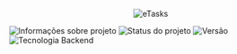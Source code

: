 <p align="center">
 <img alt="eTasks" src="https://github.com/rafael-figueiredo-alves/eTasks/blob/v2.0/Imagens/eTasks_logo_new.png">
</p> 

![Informações sobre projeto](https://img.shields.io/badge/Vers%C3%A3o%20do%20Delphi-11.3%20Community-brightgreen)
![Status do projeto](https://img.shields.io/badge/Status%20do%20projeto-Vers%C3%A3o%202.0%20em%20Produção-brightgreen)
![Versão](https://img.shields.io/badge/Vers%C3%A3o%20do%20Projeto-2.0-brightgreen)
![Tecnologia Backend](https://img.shields.io/badge/Tecnologia%20de%20Backend-Firebase-brightgreen)



